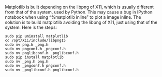 <p>
Matplotlib is built depending on the libpng of X11, which is usually different from that of the system, used by Python. This may cause a bug in IPython notebook when using “%matplotlib inline” to plot a image inline. The solution is to build matplotlib avoiding the libpng of X11, just using that of the system. Here is the steps:
</p>

    sudo pip uninstall matplotlib
    cd /opt/X11/include/libpng15
    sudo mv png.h _png.h
    sudo mv pngconf.h _pngconf.h
    sudo mv pnglibconf.h _pnglibconf.h
    sudo pip install matplotlib
    sudo mv _png.h png.h
    sudo mv _pngconf.h pngconf.h
    sudo mv _pnglibconf.h pnglibconf.h
